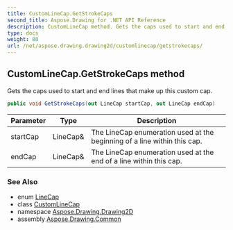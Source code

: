 ```yaml
---
title: CustomLineCap.GetStrokeCaps
second_title: Aspose.Drawing for .NET API Reference
description: CustomLineCap method. Gets the caps used to start and end lines that make up this custom cap
type: docs
weight: 80
url: /net/aspose.drawing.drawing2d/customlinecap/getstrokecaps/
---
```

## CustomLineCap.GetStrokeCaps method

Gets the caps used to start and end lines that make up this custom cap.

```csharp
public void GetStrokeCaps(out LineCap startCap, out LineCap endCap)
```

| Parameter | Type | Description |
| --- | --- | --- |
| startCap | LineCap& | The LineCap enumeration used at the beginning of a line within this cap. |
| endCap | LineCap& | The LineCap enumeration used at the end of a line within this cap. |

### See Also

* enum [LineCap](../../linecap/)
* class [CustomLineCap](../)
* namespace [Aspose.Drawing.Drawing2D](../../customlinecap/)
* assembly [Aspose.Drawing.Common](../../../)


